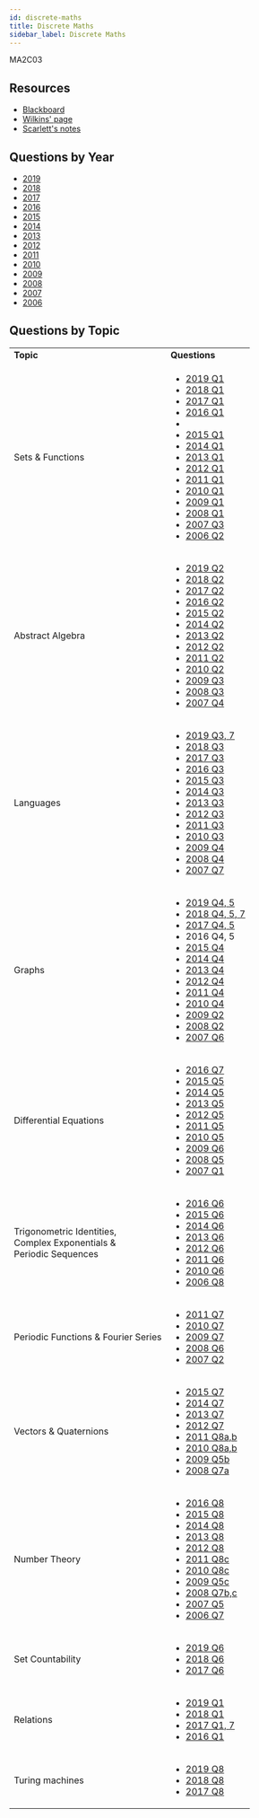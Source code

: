 ```yaml
---
id: discrete-maths
title: Discrete Maths
sidebar_label: Discrete Maths
---
```

MA2C03

## Resources

-   [Blackboard](https://mymodule.tcd.ie/)
-   [Wilkins' page](http://www.maths.tcd.ie/~dwilkins/Courses/MA2C03/)
-   [Scarlett's notes](https://github.com/Scarlehh/Discrete_Math_Notes/blob/master/notes.pdf)

## Questions by Year

-   [2019](https://www.tcd.ie/academicregistry/exams/assets/local/past-papers2019/Semester%202%20Papers/MA/MA2C03-1.PDF)
-   [2018](https://www.tcd.ie/academicregistry/exams/assets/local/past-papers2018/MA/MA2C03-1.PDF)
-   [2017](https://www.tcd.ie/academicregistry/exams/assets/local/past-papers2017/MA/MA2C03-1.PDF)
-   [2016](https://www.tcd.ie/academicregistry/exams/assets/local/past-papers2016/MA/MA2C03-1.PDF)
-   [2015](https://www.tcd.ie/academicregistry/exams/assets/local/past-papers2015/MA/MA2C03-1.PDF)
-   [2014](https://www.tcd.ie/academicregistry/exams/assets/local/past-papers2014/MA/MA2C031.pdf)
-   [2013](https://www.tcd.ie/academicregistry/exams/assets/local/past-papers2013/MA/XMA2C011.pdf)
-   [2012](https://www.tcd.ie/Local/Exam_Papers/2012/XM/XMA2C011.pdf)
-   [2011](https://www.tcd.ie/Local/Exam_Papers/2011/XM/XMA2C011.pdf)
-   [2010](https://www.tcd.ie/Local/Exam_Papers/2010/XM/XMA2C011.pdf)
-   [2009](https://www.tcd.ie/Local/Exam_Papers/2009/XM/XMA2BA11.pdf)
-   [2008](https://www.tcd.ie/Local/Exam_Papers/2008/XM/XMA2BA11.pdf)
-   [2007](https://www.tcd.ie/Local/Exam_Papers/2007/XM/XMA2BA11.pdf)
-   [2006](https://www.tcd.ie/Local/Exam_Papers/2006/XM/XMA2BA11.pdf)

## Questions by Topic

<table className="examQuestions" width="700px">
  <tbody><tr>
      <td><strong>Topic</strong></td>
      <td><strong>Questions</strong></td>
  </tr>
  <tr>
      <td>Sets & Functions</td>
      <td>
          <ul className="questions">
              <li><a href="https://www.tcd.ie/academicregistry/exams/assets/local/past-papers2019/Semester%202%20Papers/MA/MA2C03-1.PDF#page=2">2019 Q1</a></li>
              <li><a href="https://www.tcd.ie/academicregistry/exams/assets/local/past-papers2018/MA/MA2C03-1.PDF#page=2">2018 Q1</a></li>
              <li><a href="https://www.tcd.ie/academicregistry/exams/assets/local/past-papers2017/MA/MA2C03-1.PDF#page=2">2017 Q1</a></li>
              <li><a href="https://www.tcd.ie/academicregistry/exams/assets/local/past-papers2016/MA/MA2C03-1.PDF#page=2">2016 Q1</a><li>
              <li><a href="https://www.tcd.ie/academicregistry/exams/assets/local/past-papers2015/MA/MA2C03-1.PDF#page=2">2015 Q1</a></li>
              <li><a href="https://www.tcd.ie/academicregistry/exams/assets/local/past-papers2014/MA/MA2C031.pdf#page=2">2014 Q1</a></li>
              <li><a href="https://www.tcd.ie/academicregistry/exams/assets/local/past-papers2013/MA/XMA2C011.pdf#page=2">2013 Q1</a></li>
              <li><a href="https://www.tcd.ie/Local/Exam_Papers/2012/XM/XMA2C011.pdf#page=2">2012 Q1</a></li>
              <li><a href="https://www.tcd.ie/Local/Exam_Papers/2011/XM/XMA2C011.pdf#page=2">2011 Q1</a></li>
              <li><a href="https://www.tcd.ie/Local/Exam_Papers/2010/XM/XMA2C011.pdf#page=2">2010 Q1</a></li>
              <li><a href="https://www.tcd.ie/Local/Exam_Papers/2009/XM/XMA2BA11.pdf#page=2">2009 Q1</a></li>
              <li><a href="https://www.tcd.ie/Local/Exam_Papers/2008/XM/XMA2BA11.pdf#page=2">2008 Q1</a></li>
              <li><a href="https://www.tcd.ie/Local/Exam_Papers/2007/XM/XMA2BA11.pdf#page=3">2007 Q3</a></li>
              <li><a href="https://www.tcd.ie/Local/Exam_Papers/2006/XM/XMA2BA11.pdf#page=3&zoom=0,0,630">2006 Q2</a></li>
          </ul>
      </td>
  </tr>
  <tr>
      <td>Abstract Algebra</td>
      <td>
          <ul className="questions">
              <li><a href="https://www.tcd.ie/academicregistry/exams/assets/local/past-papers2019/Semester%202%20Papers/MA/MA2C03-1.PDF#page=3">2019 Q2</a></li>
              <li><a href="https://www.tcd.ie/academicregistry/exams/assets/local/past-papers2018/MA/MA2C03-1.PDF#page=3">2018 Q2</a></li>
              <li><a href="https://www.tcd.ie/academicregistry/exams/assets/local/past-papers2017/MA/MA2C03-1.PDF#page=3">2017 Q2</a></li>
              <li><a href="https://www.tcd.ie/academicregistry/exams/assets/local/past-papers2016/MA/MA2C03-1.PDF#page=3">2016 Q2</a></li>
              <li><a href="https://www.tcd.ie/academicregistry/exams/assets/local/past-papers2015/MA/MA2C03-1.PDF#page=3">2015 Q2</a></li>
              <li><a href="https://www.tcd.ie/academicregistry/exams/assets/local/past-papers2014/MA/MA2C031.pdf#page=3">2014 Q2</a></li>
              <li><a href="https://www.tcd.ie/academicregistry/exams/assets/local/past-papers2013/MA/XMA2C011.pdf#page=3">2013 Q2</a></li>
              <li><a href="https://www.tcd.ie/Local/Exam_Papers/2012/XM/XMA2C011.pdf#page=3">2012 Q2</a></li>
              <li><a href="https://www.tcd.ie/Local/Exam_Papers/2011/XM/XMA2C011.pdf#page=3">2011 Q2</a></li>
              <li><a href="https://www.tcd.ie/Local/Exam_Papers/2010/XM/XMA2C011.pdf#page=2&zoom=0,0,570">2010 Q2</a></li>
              <li><a href="https://www.tcd.ie/Local/Exam_Papers/2009/XM/XMA2BA11.pdf#page=3&zoom=0,0,630">2009 Q3</a></li>
              <li><a href="https://www.tcd.ie/Local/Exam_Papers/2008/XM/XMA2BA11.pdf#page=3">2008 Q3</a></li>
              <li><a href="https://www.tcd.ie/Local/Exam_Papers/2007/XM/XMA2BA11.pdf#page=3&zoom=0,0,630">2007 Q4</a></li>
          </ul>
      </td>
  </tr>
  <tr>
      <td>Languages</td>
      <td>
          <ul className="questions">
              <li><a href="https://www.tcd.ie/academicregistry/exams/assets/local/past-papers2019/Semester%202%20Papers/MA/MA2C03-1.PDF#page=4">2019 Q3, 7</a></li>
              <li><a href="https://www.tcd.ie/academicregistry/exams/assets/local/past-papers2018/MA/MA2C03-1.PDF#page=4">2018 Q3</a></li>
              <li><a href="https://www.tcd.ie/academicregistry/exams/assets/local/past-papers2017/MA/MA2C03-1.PDF#page=4">2017 Q3</a></li>
              <li><a href="https://www.tcd.ie/academicregistry/exams/assets/local/past-papers2016/MA/MA2C03-1.PDF#page=4">2016 Q3</a></li>
              <li><a href="https://www.tcd.ie/academicregistry/exams/assets/local/past-papers2015/MA/MA2C03-1.pdf#page=4">2015 Q3</a></li>
              <li><a href="https://www.tcd.ie/academicregistry/exams/assets/local/past-papers2014/MA/MA2C031.pdf#page=4">2014 Q3</a></li>
              <li><a href="https://www.tcd.ie/academicregistry/exams/assets/local/past-papers2013/MA/XMA2C011.pdf#page=4">2013 Q3</a></li>
              <li><a href="https://www.tcd.ie/Local/Exam_Papers/2012/XM/XMA2C011.pdf#page=4">2012 Q3</a></li>
              <li><a href="https://www.tcd.ie/Local/Exam_Papers/2011/XM/XMA2C011.pdf#page=4">2011 Q3</a></li>
              <li><a href="https://www.tcd.ie/Local/Exam_Papers/2010/XM/XMA2C011.pdf#page=3&zoom=0,0,330">2010 Q3</a></li>
              <li><a href="https://www.tcd.ie/Local/Exam_Papers/2009/XM/XMA2BA11.pdf#page=4">2009 Q4</a></li>
              <li><a href="https://www.tcd.ie/Local/Exam_Papers/2008/XM/XMA2BA11.pdf#page=4">2008 Q4</a></li>
              <li><a href="https://www.tcd.ie/Local/Exam_Papers/2007/XM/XMA2BA11.pdf#page=5">2007 Q7</a></li>
          </ul>
      </td>
  </tr>
  <tr>
      <td>Graphs</td>
      <td>
          <ul className="questions">
              <li><a href="https://www.tcd.ie/academicregistry/exams/assets/local/past-papers2019/Semester%202%20Papers/MA/MA2C03-1.PDF#page=5">2019 Q4, 5</a></li>
              <li><a href="https://www.tcd.ie/academicregistry/exams/assets/local/past-papers2018/MA/MA2C03-1.PDF#page=5">2018 Q4, 5, 7</a></li>
              <li><a href="https://www.tcd.ie/academicregistry/exams/assets/local/past-papers2017/MA/MA2C03-1.PDF#page=5">2017 Q4, 5</a></li>
              <li><a href="https://www.tcd.ie/academicregistry/exams/assets/local/past-papers2016/MA/MA2C03-1.PDF#page=5"></a>2016 Q4, 5</a></li>
              <li><a href="https://www.tcd.ie/academicregistry/exams/assets/local/past-papers2015/MA/MA2C03-1.PDF#page=5">2015 Q4</a></li>
              <li><a href="https://www.tcd.ie/academicregistry/exams/assets/local/past-papers2014/MA/MA2C031.pdf#page=5">2014 Q4</a></li>
              <li><a href="https://www.tcd.ie/academicregistry/exams/assets/local/past-papers2013/MA/XMA2C011.pdf#page=5">2013 Q4</a></li>
              <li><a href="https://www.tcd.ie/Local/Exam_Papers/2012/XM/XMA2C011.pdf#page=5">2012 Q4</a></li>
              <li><a href="https://www.tcd.ie/Local/Exam_Papers/2011/XM/XMA2C011.pdf#page=5">2011 Q4</a></li>
              <li><a href="https://www.tcd.ie/Local/Exam_Papers/2010/XM/XMA2C011.pdf#page=4">2010 Q4</a></li>
              <li><a href="https://www.tcd.ie/Local/Exam_Papers/2009/XM/XMA2BA11.pdf#page=3">2009 Q2</a></li>
              <li><a href="https://www.tcd.ie/Local/Exam_Papers/2008/XM/XMA2BA11.pdf#page=2&zoom=0,0,580">2008 Q2</a></li>
              <li><a href="https://www.tcd.ie/Local/Exam_Papers/2007/XM/XMA2BA11.pdf#page=4&zoom=0,0,560">2007 Q6</a></li>
          </ul>
      </td>
  </tr>
  <tr>
      <td>Differential Equations</td>
      <td>
          <ul className="questions">
              <li><a href="https://www.tcd.ie/academicregistry/exams/assets/local/past-papers2016/MA/MA2C03-1.PDF#page=8">2016 Q7</a></li>
              <li><a href="https://www.tcd.ie/academicregistry/exams/assets/local/past-papers2015/MA/MA2C03-1.PDF#page=6">2015 Q5</a></li>
              <li><a href="https://www.tcd.ie/academicregistry/exams/assets/local/past-papers2014/MA/MA2C031.pdf#page=6">2014 Q5</a></li>
              <li><a href="https://www.tcd.ie/academicregistry/exams/assets/local/past-papers2013/MA/XMA2C011.pdf#page=6">2013 Q5</a></li>
              <li><a href="https://www.tcd.ie/Local/Exam_Papers/2012/XM/XMA2C011.pdf#page=6">2012 Q5</a></li>
              <li><a href="https://www.tcd.ie/Local/Exam_Papers/2011/XM/XMA2C011.pdf#page=6">2011 Q5</a></li>
              <li><a href="https://www.tcd.ie/Local/Exam_Papers/2010/XM/XMA2C011.pdf#page=5">2010 Q5</a></li>
              <li><a href="https://www.tcd.ie/Local/Exam_Papers/2009/XM/XMA2BA11.pdf#page=5">2009 Q6</a></li>
              <li><a href="https://www.tcd.ie/Local/Exam_Papers/2008/XM/XMA2BA11.pdf#page=4&zoom=0,0,600">2008 Q5</a></li>
              <li><a href="https://www.tcd.ie/Local/Exam_Papers/2007/XM/XMA2BA11.pdf#page=2">2007 Q1</a></li>
          </ul>
      </td>
  </tr>
  <tr>
      <td>Trigonometric Identities, <br />Complex Exponentials &<br /> Periodic Sequences</td>
      <td>
          <ul className="questions">
              <li><a href="https://www.tcd.ie/academicregistry/exams/assets/local/past-papers2016/MA/MA2C03-1.PDF#page=7">2016 Q6</a></li>
              <li><a href="https://www.tcd.ie/academicregistry/exams/assets/local/past-papers2015/MA/MA2C03-1.PDF#page=6&zoom=0,0,450">2015 Q6</a></li>
              <li><a href="https://www.tcd.ie/academicregistry/exams/assets/local/past-papers2014/MA/MA2C031.pdf#page=6&zoom=0,0,450">2014 Q6</a></li>
              <li><a href="https://www.tcd.ie/academicregistry/exams/assets/local/past-papers2013/MA/XMA2C011.pdf#page=7">2013 Q6</a></li>
              <li><a href="https://www.tcd.ie/Local/Exam_Papers/2012/XM/XMA2C011.pdf#page=6&zoom=0,0,500">2012 Q6</a></li>
              <li><a href="https://www.tcd.ie/Local/Exam_Papers/2011/XM/XMA2C011.pdf#page=6&zoom=0,0,500">2011 Q6</a></li>
              <li><a href="https://www.tcd.ie/Local/Exam_Papers/2010/XM/XMA2C011.pdf#page=5&zoom=0,0,450">2010 Q6</a></li>
              <li><a href="https://www.tcd.ie/Local/Exam_Papers/2006/XM/XMA2BA11.pdf#page=6">2006 Q8</a></li>
          </ul>
      </td>
  </tr>
  <tr>
      <td>Periodic Functions & Fourier Series</td>
      <td>
          <ul className="questions">
              <li><a href="https://www.tcd.ie/Local/Exam_Papers/2011/XM/XMA2C011.pdf#page=7">2011 Q7</a></li>
              <li><a href="https://www.tcd.ie/Local/Exam_Papers/2010/XM/XMA2C011.pdf#page=7">2010 Q7</a></li>
              <li><a href="https://www.tcd.ie/Local/Exam_Papers/2009/XM/XMA2BA11.pdf#page=5&zoom=0,0,400">2009 Q7</a></li>
              <li><a href="https://www.tcd.ie/Local/Exam_Papers/2008/XM/XMA2BA11.pdf#page=5">2008 Q6</a></li>
              <li><a href="https://www.tcd.ie/Local/Exam_Papers/2007/XM/XMA2BA11.pdf#page=2&zoom=0,0,300">2007 Q2</a></li>
          </ul>
      </td>
  </tr>
  <tr>
      <td>Vectors & Quaternions</td>
      <td>
          <ul className="questions">
              <li><a href="https://www.tcd.ie/academicregistry/exams/assets/local/past-papers2015/MA/MA2C03-1.PDF#page=7">2015 Q7</a></li>
              <li><a href="https://www.tcd.ie/academicregistry/exams/assets/local/past-papers2014/MA/MA2C031.pdf#page=7">2014 Q7</a></li>
              <li><a href="https://www.tcd.ie/academicregistry/exams/assets/local/past-papers2013/MA/XMA2C011.pdf#page=8">2013 Q7</a></li>
              <li><a href="https://www.tcd.ie/Local/Exam_Papers/2012/XM/XMA2C011.pdf#page=7">2012 Q7</a></li>
              <li><a href="https://www.tcd.ie/Local/Exam_Papers/2011/XM/XMA2C011.pdf#page=6&zoom=0,0,500">2011 Q8a,b</a></li>
              <li><a href="https://www.tcd.ie/Local/Exam_Papers/2010/XM/XMA2C011.pdf#page=6&zoom=0,0,500">2010 Q8a,b</a></li>
              <li><a href="https://www.tcd.ie/Local/Exam_Papers/2009/XM/XMA2BA11.pdf#page=4&zoom=0,0,600">2009 Q5b</a></li>
              <li><a href="https://www.tcd.ie/Local/Exam_Papers/2008/XM/XMA2BA11.pdf#page=5&zoom=0,0,400">2008 Q7a</a></li>
          </ul>
      </td>
  </tr>
  <tr>
      <td>Number Theory</td>
      <td>
          <ul className="questions">
              <li><a href="https://www.tcd.ie/academicregistry/exams/assets/local/past-papers2016/MA/MA2C03-1.PDF#page=9">2016 Q8</a></li>
              <li><a href="https://www.tcd.ie/academicregistry/exams/assets/local/past-papers2015/MA/MA2C03-1.PDF#page=7&zoom=0,0,500">2015 Q8</a></li>
              <li><a href="https://www.tcd.ie/academicregistry/exams/assets/local/past-papers2014/MA/MA2C031.pdf#page=8&zoom=0,0,500">2014 Q8</a></li>
              <li><a href="https://www.tcd.ie/academicregistry/exams/assets/local/past-papers2013/MA/XMA2C011.pdf#page=8&zoom=0,0,500#page=8&zoom=0,0,500">2013 Q8</a></li>
              <li><a href="https://www.tcd.ie/Local/Exam_Papers/2012/XM/XMA2C011.pdf#page=7&zoom=0,0,500">2012 Q8</a></li>
              <li><a href="https://www.tcd.ie/Local/Exam_Papers/2011/XM/XMA2C011.pdf#page=7&zoom=0,0,800">2011 Q8c</a></li>
              <li><a href="https://www.tcd.ie/Local/Exam_Papers/2010/XM/XMA2C011.pdf#page=6&zoom=0,0,800">2010 Q8c</a></li>
              <li><a href="https://www.tcd.ie/Local/Exam_Papers/2009/XM/XMA2BA11.pdf#page=4&zoom=0,0,800">2009 Q5c</a></li>
              <li><a href="https://www.tcd.ie/Local/Exam_Papers/2008/XM/XMA2BA11.pdf#page=5&zoom=0,0,400">2008 Q7b,c</a></li>
              <li><a href="https://www.tcd.ie/Local/Exam_Papers/2007/XM/XMA2BA11.pdf#page=4">2007 Q5</a></li>
              <li><a href="https://www.tcd.ie/Local/Exam_Papers/2006/XM/XMA2BA11.pdf#page=5">2006 Q7</a></li>
          </ul>
      </td>
  </tr>
  <tr>
      <td>Set Countability</td>
      <td>
          <ul className="questions">
              <li><a href="https://www.tcd.ie/academicregistry/exams/assets/local/past-papers2019/Semester%202%20Papers/MA/MA2C03-1.PDF#page=7">2019 Q6</a></li>
              <li><a href="https://www.tcd.ie/academicregistry/exams/assets/local/past-papers2018/MA/MA2C03-1.PDF#page=7">2018 Q6</a></li>
              <li><a href="https://www.tcd.ie/academicregistry/exams/assets/local/past-papers2017/MA/MA2C03-1.PDF#page=7">2017 Q6</a></li>
          </ul>
      </td>
  </tr>
  <tr>
      <td>Relations</td>
      <td>
          <ul className="questions">
              <li><a href="https://www.tcd.ie/academicregistry/exams/assets/local/past-papers2019/Semester%202%20Papers/MA/MA2C03-1.PDF#page=2">2019 Q1</a></li>
              <li><a href="https://www.tcd.ie/academicregistry/exams/assets/local/past-papers2018/MA/MA2C03-1.PDF#page=2">2018 Q1</a></li>
              <li><a href="https://www.tcd.ie/academicregistry/exams/assets/local/past-papers2017/MA/MA2C03-1.PDF#page=2">2017 Q1, 7</a></li>
              <li><a href="https://www.tcd.ie/academicregistry/exams/assets/local/past-papers2016/MA/MA2C03-1.PDF#page=2">2016 Q1</a></li>
          </ul>
      </td>
  </tr>
  <tr>
      <td>Turing machines</td>
      <td>
          <ul className="questions">
              <li><a href="https://www.tcd.ie/academicregistry/exams/assets/local/past-papers2019/Semester%202%20Papers/MA/MA2C03-1.PDF#page=9">2019 Q8</a></li>
              <li><a href="https://www.tcd.ie/academicregistry/exams/assets/local/past-papers2018/MA/MA2C03-1.PDF#page=9">2018 Q8</a></li>
              <li><a href="https://www.tcd.ie/academicregistry/exams/assets/local/past-papers2017/MA/MA2C03-1.PDF#page=9">2017 Q8</a></li>
          </ul>
      </td>
  </tr>
</tbody></table>
